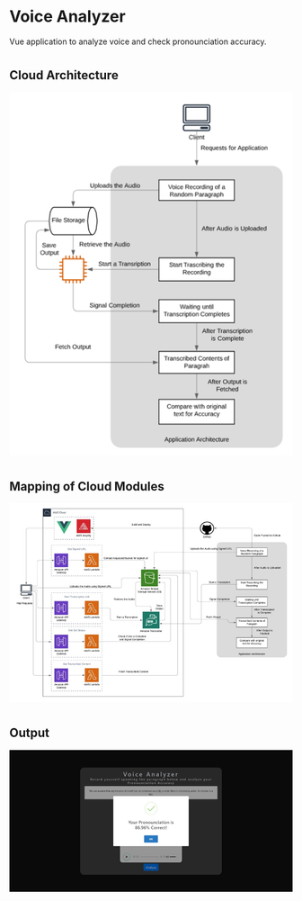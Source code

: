 # Voice Analyzer

Vue application to analyze voice and check pronounciation accuracy.

#
## Cloud Architecture
![Object Model](src/assets/ArchitectureDiagram.png)


#
## Mapping of Cloud Modules
![Object Model](src/assets/CloudArchitecture.jpg)

#
## Output
![Object Model](src/assets/UI.jpg)
